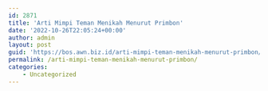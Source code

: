 ```yaml
---
id: 2871
title: 'Arti Mimpi Teman Menikah Menurut Primbon'
date: '2022-10-26T22:05:24+00:00'
author: admin
layout: post
guid: 'https://bos.awn.biz.id/arti-mimpi-teman-menikah-menurut-primbon/'
permalink: /arti-mimpi-teman-menikah-menurut-primbon/
categories:
    - Uncategorized
---
```


